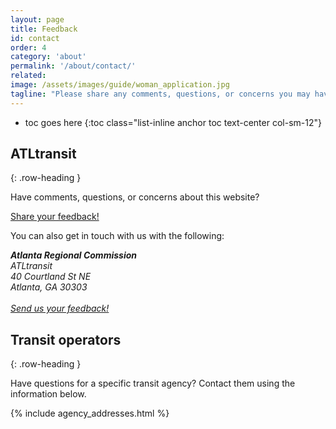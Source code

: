 ```yaml
---
layout: page
title: Feedback
id: contact
order: 4
category: 'about'
permalink: '/about/contact/'
related: 
image: /assets/images/guide/woman_application.jpg
tagline: "Please share any comments, questions, or concerns you may have about ATLtransit."
---
```


* toc goes here
{:toc class="list-inline anchor toc text-center col-sm-12"}

## ATLtransit
{: .row-heading }



Have comments, questions, or concerns about this website? 

<a class="btn btn-lg btn-primary center-block" href="/about/feedback">Share your feedback!</a>

You can also get in touch with us with the following:

<address>
	<strong>Atlanta Regional Commission</strong><br>
	ATLtransit<br>
	40 Courtland St NE<br>
	Atlanta, GA 30303<br><br>
	<abbr title="Email"><i class="fa fa-envelope-o"></i></abbr> 
	<a href="/about/feedback">Send us your feedback!</a><br>
</address>



## Transit operators
{: .row-heading }

Have questions for a specific transit agency? Contact them using the information below.

{% include agency_addresses.html %}
